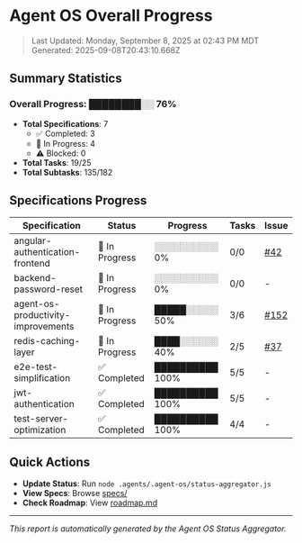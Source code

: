 # Agent OS Overall Progress

> Last Updated: Monday, September 8, 2025 at 02:43 PM MDT
> Generated: 2025-09-08T20:43:10.668Z

## Summary Statistics

### Overall Progress: ████████░░ 76%

- **Total Specifications**: 7
  - ✅ Completed: 3
  - 🚧 In Progress: 4
  - ⚠️ Blocked: 0
- **Total Tasks**: 19/25
- **Total Subtasks**: 135/182

## Specifications Progress

| Specification | Status | Progress | Tasks | Issue |
|--------------|--------|----------|-------|-------|
| angular-authentication-frontend | 🚧 In Progress | ░░░░░░░░░░ 0% | 0/0 | [#42](../../issues/42) |
| backend-password-reset | 🚧 In Progress | ░░░░░░░░░░ 0% | 0/0 | - |
| agent-os-productivity-improvements | 🚧 In Progress | █████░░░░░ 50% | 3/6 | [#152](../../issues/152) |
| redis-caching-layer | 🚧 In Progress | ████░░░░░░ 40% | 2/5 | [#37](../../issues/37) |
| e2e-test-simplification | ✅ Completed | ██████████ 100% | 5/5 | - |
| jwt-authentication | ✅ Completed | ██████████ 100% | 5/5 | - |
| test-server-optimization | ✅ Completed | ██████████ 100% | 4/4 | - |

## Quick Actions

- **Update Status**: Run `node .agents/.agent-os/status-aggregator.js`
- **View Specs**: Browse [specs/](./../specs/)
- **Check Roadmap**: View [roadmap.md](./../product/roadmap.md)

---

*This report is automatically generated by the Agent OS Status Aggregator.*